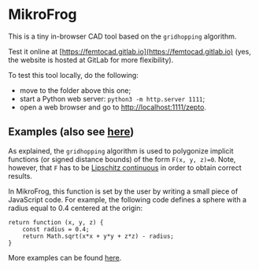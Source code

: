 # MikroFrog

This is a tiny in-browser CAD tool based on the `gridhopping` algorithm.

Test it online at [https://femtocad.gitlab.io](https://femtocad.gitlab.io) (yes, the website is hosted at GitLab for more flexibility).

To test this tool locally, do the following:

* move to the folder above this one;
* start a Python web server: `python3 -m http.server 1111`;
* open a web browser and go to [http://localhost:1111/zepto](http://localhost:1111/femto).

## Examples (also see [here](examples.md))

As explained, the `gridhopping` algorithm is used to polygonize implicit functions (or signed distance bounds) of the form `F(x, y, z)=0`.
Note, however, that `F` has to be [Lipschitz continuous](https://en.wikipedia.org/wiki/Lipschitz_continuity) in order to obtain correct results.

In MikroFrog, this function is set by the user by writing a small piece of JavaScript code. For example, the following code defines a sphere with a radius equal to 0.4 centered at the origin:

```
return function (x, y, z) {
	const radius = 0.4;
	return Math.sqrt(x*x + y*y + z*z) - radius;
}
```

More examples can be found [here](examples.md).